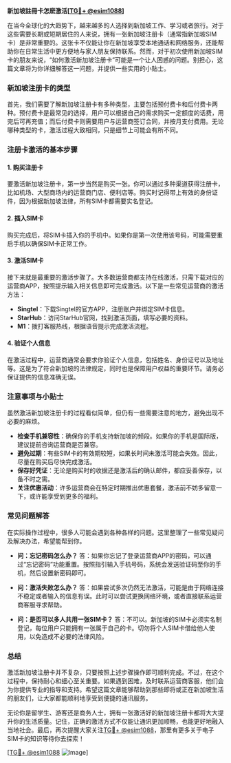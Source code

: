 **新加坡註冊卡怎麽激活[[TG💪+ @esim1088](https://t.me/s/esim1088)]**

在当今全球化的大趋势下，越来越多的人选择到新加坡工作、学习或者旅行。对于这些需要长期或短期居住的人来说，拥有一张新加坡注册卡（通常指新加坡SIM卡）是非常重要的。这张卡不仅能让你在新加坡享受本地通话和网络服务，还能帮助你在日常生活中更方便地与家人朋友保持联系。然而，对于初次使用新加坡SIM卡的朋友来说，“如何激活新加坡注册卡”可能是一个让人困惑的问题。别担心，这篇文章将为你详细解答这一问题，并提供一些实用的小贴士。

### 新加坡注册卡的类型

首先，我们需要了解新加坡注册卡有多种类型，主要包括预付费卡和后付费卡两种。预付费卡是最常见的选择，用户可以根据自己的需求购买一定额度的话费，用完后可再充值；而后付费卡则需要用户与运营商签订合同，并按月支付费用。无论哪种类型的卡，激活过程大致相同，只是细节上可能会有所不同。

### 注册卡激活的基本步骤

#### 1. 购买注册卡
要激活新加坡注册卡，第一步当然是购买一张。你可以通过多种渠道获得注册卡，比如机场、大型商场内的运营商门店、便利店等。购买时记得带上有效的身份证件，因为根据新加坡法律，所有SIM卡都需要实名登记。

#### 2. 插入SIM卡
购买完成后，将SIM卡插入你的手机中。如果你是第一次使用该号码，可能需要重启手机以确保SIM卡正常工作。

#### 3. 激活SIM卡
接下来就是最重要的激活步骤了。大多数运营商都支持在线激活，只需下载对应的运营商APP，按照提示输入相关信息即可完成激活。以下是一些常见运营商的激活方法：

- **Singtel**：下载Singtel的官方APP，注册账户并绑定SIM卡信息。
- **StarHub**：访问StarHub官网，找到激活页面，填写必要的资料。
- **M1**：拨打客服热线，根据语音提示完成激活流程。

#### 4. 验证个人信息
在激活过程中，运营商通常会要求你验证个人信息，包括姓名、身份证号以及地址等。这是为了符合新加坡的法律规定，同时也是保障用户权益的重要环节。请务必保证提供的信息准确无误。

### 注意事项与小贴士

虽然激活新加坡注册卡的过程看似简单，但仍有一些需要注意的地方，避免出现不必要的麻烦。

- **检查手机兼容性**：确保你的手机支持新加坡的频段。如果你的手机是国际版，建议提前咨询运营商是否兼容。
- **避免过期**：有些SIM卡的有效期较短，如果长时间未激活可能会失效。因此，尽量在购买后尽快完成激活。
- **保存好凭证**：无论是购买时的收据还是激活后的确认邮件，都应妥善保存，以备不时之需。
- **关注优惠活动**：许多运营商会在特定时期推出优惠套餐，激活前不妨多留意一下，或许能享受到更多的福利。

### 常见问题解答

在实际操作过程中，很多人可能会遇到各种各样的问题。这里整理了一些常见疑问及解决办法，希望能帮到你。

- **问：忘记密码怎么办？**
  答：如果你忘记了登录运营商APP的密码，可以通过“忘记密码”功能重置。按照指引输入手机号码，系统会发送验证码至你的手机，然后设置新密码即可。

- **问：激活失败怎么办？**
  答：如果尝试多次仍然无法激活，可能是由于网络连接不稳定或者输入的信息有误。此时可以尝试更换网络环境，或者直接联系运营商客服寻求帮助。

- **问：是否可以多人共用一张SIM卡？**
  答：不可以。新加坡的SIM卡必须实名制登记，每位用户只能拥有一张属于自己的卡。切勿将个人SIM卡借给他人使用，以免造成不必要的法律风险。

### 总结

激活新加坡注册卡并不复杂，只要按照上述步骤操作即可顺利完成。不过，在这个过程中，保持耐心和细心至关重要。如果遇到困难，及时联系运营商客服，他们会为你提供专业的指导和支持。希望这篇文章能够帮助到那些即将或正在新加坡生活的朋友们，让大家都能顺利地享受到便捷的通讯服务。

无论你是留学生、游客还是商务人士，拥有一张激活好的新加坡注册卡都将大大提升你的生活质量。记住，正确的激活方式不仅能让通讯更加顺畅，也能更好地融入当地社会。最后，再次提醒大家关注[TG💪+ @esim1088](https://t.me/s/esim1088)，那里有更多关于电子SIM卡的知识等待你去探索！

[[TG💪+ @esim1088](https://t.me/s/esim1088) ![Image](https://i.postimg.cc/4NQfJmqS/Snipaste-2025-05-13-00-14-12.png)]